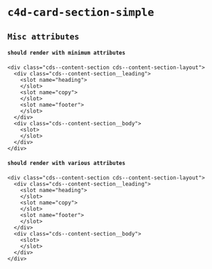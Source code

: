 # `c4d-card-section-simple`

## `Misc attributes`

####   `should render with minimum attributes`

```
<div class="cds--content-section cds--content-section-layout">
  <div class="cds--content-section__leading">
    <slot name="heading">
    </slot>
    <slot name="copy">
    </slot>
    <slot name="footer">
    </slot>
  </div>
  <div class="cds--content-section__body">
    <slot>
    </slot>
  </div>
</div>

```

####   `should render with various attributes`

```
<div class="cds--content-section cds--content-section-layout">
  <div class="cds--content-section__leading">
    <slot name="heading">
    </slot>
    <slot name="copy">
    </slot>
    <slot name="footer">
    </slot>
  </div>
  <div class="cds--content-section__body">
    <slot>
    </slot>
  </div>
</div>

```

